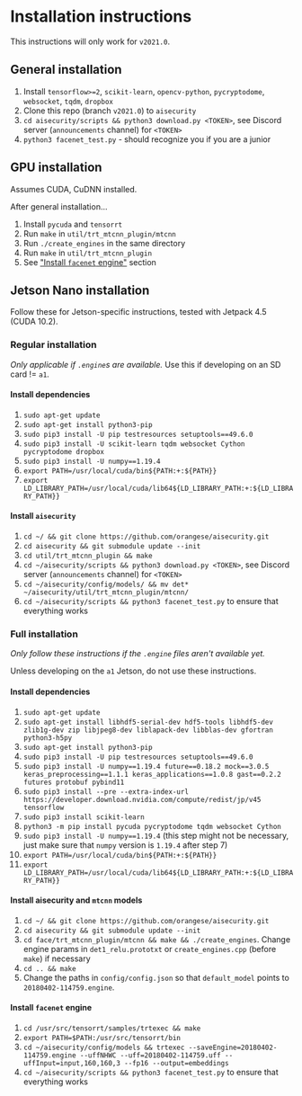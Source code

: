 # Installation instructions
This instructions will only work for `v2021.0`.

## General installation
1. Install `tensorflow>=2`, `scikit-learn`, `opencv-python`, `pycryptodome`, `websocket`, `tqdm`, `dropbox`
2. Clone this repo (branch `v2021.0`) to `aisecurity`
3. `cd aisecurity/scripts && python3 download.py <TOKEN>`, see Discord server (`announcements` channel) for `<TOKEN>`
4. `python3 facenet_test.py` - should recognize you if you are a junior

## GPU installation
Assumes CUDA, CuDNN installed.

After general installation...
1. Install `pycuda` and `tensorrt`
2. Run `make` in `util/trt_mtcnn_plugin/mtcnn`
3. Run `./create_engines` in the same directory
4. Run `make` in `util/trt_mtcnn_plugin`
5. See ["Install `facenet` engine"](#install-facenet-engine) section

## Jetson Nano installation
Follow these for Jetson-specific instructions, tested with Jetpack 4.5 (CUDA 10.2).

### Regular installation
*Only applicable if `.engine`s are available.* Use this if developing on an SD card != `a1`.

#### Install dependencies
1. `sudo apt-get update`
2. `sudo apt-get install python3-pip`
3. `sudo pip3 install -U pip testresources setuptools==49.6.0`
4. `sudo pip3 install -U scikit-learn tqdm websocket Cython pycryptodome dropbox`
5. `sudo pip3 install -U numpy==1.19.4`
6. `export PATH=/usr/local/cuda/bin${PATH:+:${PATH}}`
7. `export LD_LIBRARY_PATH=/usr/local/cuda/lib64${LD_LIBRARY_PATH:+:${LD_LIBRARY_PATH}}`

#### Install `aisecurity`
1. `cd ~/ && git clone https://github.com/orangese/aisecurity.git`
2. `cd aisecurity && git submodule update --init`
3. `cd util/trt_mtcnn_plugin && make`
4. `cd ~/aisecurity/scripts && python3 download.py <TOKEN>`, see Discord server (`announcements` channel) for `<TOKEN>`
5. `cd ~/aisecurity/config/models/ && mv det* ~/aisecurity/util/trt_mtcnn_plugin/mtcnn/`
6. `cd ~/aisecurity/scripts && python3 facenet_test.py` to ensure that everything works

### Full installation
*Only follow these instructions if the `.engine` files aren't available yet.* 

Unless developing on the `a1` Jetson, do not use these instructions.

#### Install dependencies
1. `sudo apt-get update`
2. `sudo apt-get install libhdf5-serial-dev hdf5-tools libhdf5-dev zlib1g-dev zip libjpeg8-dev liblapack-dev libblas-dev gfortran python3-h5py`
3. `sudo apt-get install python3-pip`
4. `sudo pip3 install -U pip testresources setuptools==49.6.0`
5. `sudo pip3 install -U numpy==1.19.4 future==0.18.2 mock==3.0.5 keras_preprocessing==1.1.1 keras_applications==1.0.8 gast==0.2.2 futures protobuf pybind11`
6. `sudo pip3 install --pre --extra-index-url https://developer.download.nvidia.com/compute/redist/jp/v45 tensorflow`
7. `sudo pip3 install scikit-learn`
8. `python3 -m pip install pycuda pycryptodome tqdm websocket Cython`
9. `sudo pip3 install -U numpy==1.19.4` (this step might not be necessary, just make sure that `numpy` version is `1.19.4` after step 7)
12. `export PATH=/usr/local/cuda/bin${PATH:+:${PATH}}`
13. `export LD_LIBRARY_PATH=/usr/local/cuda/lib64${LD_LIBRARY_PATH:+:${LD_LIBRARY_PATH}}`

#### Install aisecurity and `mtcnn` models
1. `cd ~/ && git clone https://github.com/orangese/aisecurity.git`
2. `cd aisecurity && git submodule update --init`
3. `cd face/trt_mtcnn_plugin/mtcnn && make && ./create_engines`. Change engine params in `det1_relu.prototxt` or `create_engines.cpp` (before `make`) if necessary
4. `cd .. && make`
5. Change the paths in `config/config.json` so that `default_model` points to `20180402-114759.engine`.

#### Install `facenet` engine
1. `cd /usr/src/tensorrt/samples/trtexec && make`
2. `export PATH=$PATH:/usr/src/tensorrt/bin`
3. `cd ~/aisecurity/config/models && trtexec --saveEngine=20180402-114759.engine --uffNHWC --uff=20180402-114759.uff --uffInput=input,160,160,3 --fp16 --output=embeddings`
4. `cd ~/aisecurity/scripts && python3 facenet_test.py` to ensure that everything works
